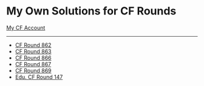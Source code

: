 <h1>My Own Solutions for CF Rounds</h1>
  
[My CF Account](https://codeforces.com/profile/Nedal)

<hr/>

 - [CF Round 862](Codeforces-Round-862/)
 - [CF Round 863](Codeforces-Round-863/)
 - [CF Round 866](Codeforces-Round-866/)
 - [CF Round 867](Codeforces-Round-867/)
 - [CF Round 869](Codeforces-Round-869/)
 - [Edu. CF Round 147](Educational-Codeforces-Round-147/)
